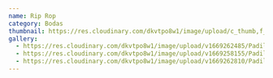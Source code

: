 ```yaml
---
name: Rip Rop
category: Bodas
thumbnail: https://res.cloudinary.com/dkvtpo8w1/image/upload/c_thumb,f_auto,g_center,h_500,q_auto,w_300/v1669258155/PadillaPortfolio/pexels-do%C4%9Fukan-benli-3094345.jpg
gallery:
  - https://res.cloudinary.com/dkvtpo8w1/image/upload/v1669262485/PadillaPortfolio/pexels-goran-vrakela-230290.jpg
  - https://res.cloudinary.com/dkvtpo8w1/image/upload/v1669258155/PadillaPortfolio/pexels-do%C4%9Fukan-benli-3094345.jpg
  - https://res.cloudinary.com/dkvtpo8w1/image/upload/v1669262810/PadillaPortfolio/pexels-yndira-dejes%C3%BAs-389663.jpg
---
```

